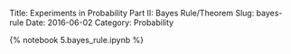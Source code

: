 Title: Experiments in Probability Part II: Bayes Rule/Theorem
Slug: bayes-rule
Date: 2016-06-02
Category: Probability

{% notebook 5.bayes_rule.ipynb %}
